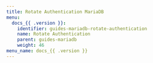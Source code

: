 ```yaml
---
title: Rotate Authentication MariaDB 
menu:
  docs_{{ .version }}:
    identifier: guides-mariadb-rotate-authentication
    name: Rotate Authentication
    parent: guides-mariadb
    weight: 46
menu_name: docs_{{ .version }}
---
```

